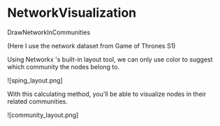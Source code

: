# NetworkVisualization
DrawNetworkInCommunities

(Here I use the network dataset from Game of Thrones S1)

Using Networkx 's built-in layout tool, we can only use color to suggest which community the nodes belong to.

![sping_layout.png]

With this calculating method, you'll be able to visualize nodes in their related communities.

![community_layout.png]
